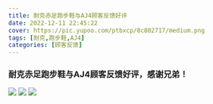 ```yaml
---
title: 耐克赤足跑步鞋与AJ4顾客反馈好评
date: 2022-12-11 22:45:22
cover: https://pic.yupoo.com/ptbxcp/8c802717/medium.png
tags: [耐克,跑步鞋,AJ4]
categories: [顾客反馈]
---
```


###  耐克赤足跑步鞋与AJ4顾客反馈好评，感谢兄弟！
![](https://pic.yupoo.com/ptbxcp/1013d211/9d70d6d8.png)
![](https://pic.yupoo.com/ptbxcp/4d08998b/3cd51c7b.jpg)
![](https://pic.yupoo.com/ptbxcp/8c802717/b1e05e01.png)
